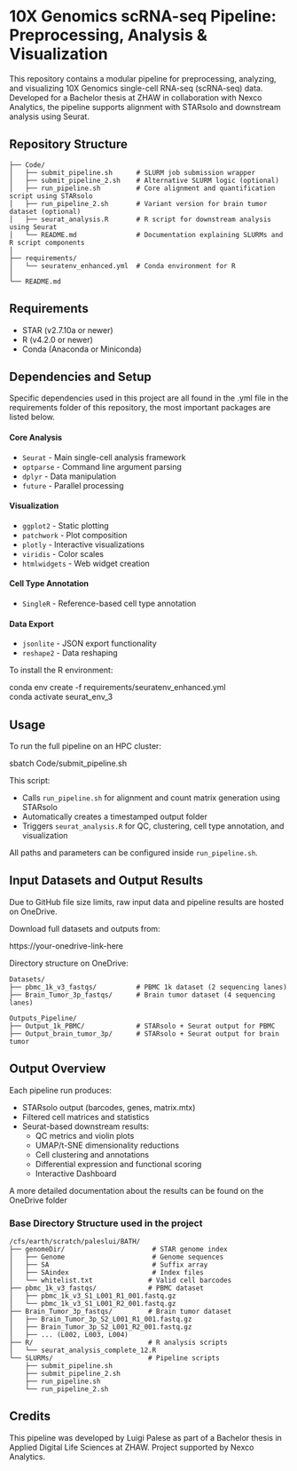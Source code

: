 # 10X Genomics scRNA-seq Pipeline: Preprocessing, Analysis & Visualization

This repository contains a modular pipeline for preprocessing, analyzing, and visualizing 10X Genomics single-cell RNA-seq (scRNA-seq) data. Developed for a Bachelor thesis at ZHAW in collaboration with Nexco Analytics, the pipeline supports alignment with STARsolo and downstream analysis using Seurat.

## Repository Structure

```
├── Code/
│   ├── submit_pipeline.sh      # SLURM job submission wrapper
│   ├── submit_pipeline_2.sh    # Alternative SLURM logic (optional)
│   ├── run_pipeline.sh         # Core alignment and quantification script using STARsolo
│   ├── run_pipeline_2.sh       # Variant version for brain tumor dataset (optional)
│   ├── seurat_analysis.R       # R script for downstream analysis using Seurat
│   └── README.md               # Documentation explaining SLURMs and R script components
│
├── requirements/
│   └── seuratenv_enhanced.yml  # Conda environment for R
│
└── README.md
```

## Requirements

- STAR (v2.7.10a or newer)
- R (v4.2.0 or newer)
- Conda (Anaconda or Miniconda)

## Dependencies and Setup

Specific dependencies used in this project are all found in the .yml file in the requirements folder of this repository, the most important packages are listed below.

#### Core Analysis
- `Seurat` - Main single-cell analysis framework
- `optparse` - Command line argument parsing
- `dplyr` - Data manipulation
- `future` - Parallel processing

#### Visualization
- `ggplot2` - Static plotting
- `patchwork` - Plot composition
- `plotly` - Interactive visualizations
- `viridis` - Color scales
- `htmlwidgets` - Web widget creation

#### Cell Type Annotation
- `SingleR` - Reference-based cell type annotation

#### Data Export
- `jsonlite` - JSON export functionality
- `reshape2` - Data reshaping

To install the R environment:

conda env create -f requirements/seuratenv_enhanced.yml  
conda activate seurat_env_3

## Usage

To run the full pipeline on an HPC cluster:

sbatch Code/submit_pipeline.sh

This script:
- Calls `run_pipeline.sh` for alignment and count matrix generation using STARsolo
- Automatically creates a timestamped output folder
- Triggers `seurat_analysis.R` for QC, clustering, cell type annotation, and visualization

All paths and parameters can be configured inside `run_pipeline.sh`.

## Input Datasets and Output Results

Due to GitHub file size limits, raw input data and pipeline results are hosted on OneDrive.

Download full datasets and outputs from:

https://your-onedrive-link-here

Directory structure on OneDrive:
```
Datasets/
├── pbmc_1k_v3_fastqs/          # PBMC 1k dataset (2 sequencing lanes)
├── Brain_Tumor_3p_fastqs/      # Brain tumor dataset (4 sequencing lanes)

Outputs_Pipeline/
├── Output_1k_PBMC/             # STARsolo + Seurat output for PBMC
├── Output_brain_tumor_3p/      # STARsolo + Seurat output for brain tumor
```
## Output Overview

Each pipeline run produces:
- STARsolo output (barcodes, genes, matrix.mtx)
- Filtered cell matrices and statistics
- Seurat-based downstream results:
  - QC metrics and violin plots
  - UMAP/t-SNE dimensionality reductions
  - Cell clustering and annotations
  - Differential expression and functional scoring
  - Interactive Dashboard
 
A more detailed documentation about the results can be found on the OneDrive folder

### Base Directory Structure used in the project
```
/cfs/earth/scratch/paleslui/BATH/
├── genomeDir/                      # STAR genome index
│   ├── Genome                      # Genome sequences
│   ├── SA                          # Suffix array
│   ├── SAindex                     # Index files
│   └── whitelist.txt              # Valid cell barcodes
├── pbmc_1k_v3_fastqs/             # PBMC dataset
│   ├── pbmc_1k_v3_S1_L001_R1_001.fastq.gz
│   └── pbmc_1k_v3_S1_L001_R2_001.fastq.gz
├── Brain_Tumor_3p_fastqs/         # Brain tumor dataset
│   ├── Brain_Tumor_3p_S2_L001_R1_001.fastq.gz
│   ├── Brain_Tumor_3p_S2_L001_R2_001.fastq.gz
│   ├── ... (L002, L003, L004)
├── R/                             # R analysis scripts
│   └── seurat_analysis_complete_12.R
└── SLURMs/                        # Pipeline scripts
    ├── submit_pipeline.sh
    ├── submit_pipeline_2.sh
    ├── run_pipeline.sh
    └── run_pipeline_2.sh
```

## Credits

This pipeline was developed by Luigi Palese as part of a Bachelor thesis in Applied Digital Life Sciences at ZHAW. Project supported by Nexco Analytics.
